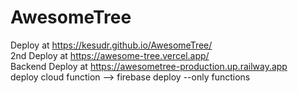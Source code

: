 # AwesomeTree
Deploy at https://kesudr.github.io/AwesomeTree/ <br />
2nd Deploy at https://awesome-tree.vercel.app/ <br />
Backend Deploy at https://awesometree-production.up.railway.app <br />
deploy cloud function --> firebase deploy --only functions

